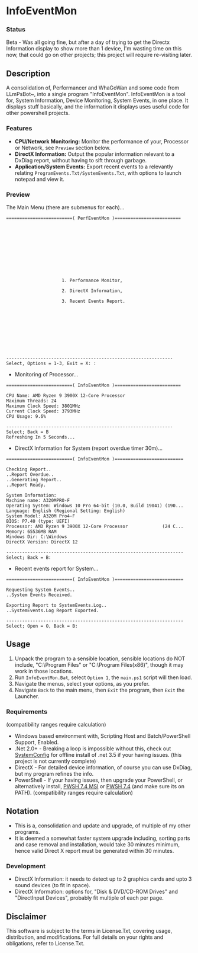 # InfoEventMon

### Status
Beta - Was all going fine, but after a day of trying to get the Directx Information display to show more than 1 device, I'm wasting time on this now, that could go on other projects; this project will require re-visiting later.

## Description
A consolidation of, Performancer and WhaGoWan and some code from LLmPsBot~, into a single program "InfoEventMon". InfoEventMon is a tool for, System Information, Device Monitoring, System Events, in one place. It displays stuff basically, and the information it displays uses useful code for other powershell projects.

### Features
- **CPU/Network Monitoring:** Monitor the performance of your, Processor or Network, see `Preview` section below.
- **DirectX Information:** Output the popular information relevant to a DxDiag report, without having to sift through garbage.
- **Application/System Events:** Export recent events to a relevantly relating `ProgramEvents.Txt/SystemEvents.Txt`, with options to launch notepad and view it.  

### Preview
The Main Menu (there are submenus for each)...
```
=========================( PerfEventMon )=========================











                     1. Performance Monitor,

                     2. DirectX Information,

                     3. Recent Events Report.










---------------------------------------------------------------
Select, Options = 1-3, Exit = X: :

```
- Monitoring of Processor...
```
=========================( InfoEventMon )=========================

CPU Name: AMD Ryzen 9 3900X 12-Core Processor
Maximum Threads: 24
Maximum Clock Speed: 3801MHz
Current Clock Speed: 3793MHz
CPU Usage: 9.6%

---------------------------------------------------------------
Select; Back = B
Refreshing In 5 Seconds...

```
- DirectX Information for System (report overdue timer 30m)...
```
=========================( InfoEventMon )==========================

Checking Report..
..Report Overdue..
..Generating Report..
..Report Ready.

System Information:
Machine name: A320MPRO-F
Operating System: Windows 10 Pro 64-bit (10.0, Build 19041) (190...
Language: English (Regional Setting: English)
System Model: A320M Pro4-F
BIOS: P7.40 (type: UEFI)
Processor: AMD Ryzen 9 3900X 12-Core Processor             (24 C...
Memory: 65536MB RAM
Windows Dir: C:\Windows
DirectX Version: DirectX 12

-------------------------------------------------------------------
Select; Back = B:

```
- Recent events report for System...
```
=========================( InfoEventMon )==========================

Requesting System Events..
..System Events Received.

Exporting Report to SystemEvents.Log..
..SystemEvents.Log Report Exported.

-------------------------------------------------------------------
Select; Open = O, Back = B:

```

## Usage
1. Unpack the program to a sensible location, sensible locations do NOT include, "C:\Program Files" or "C:\Program Files(x86)", though it may work in those locations.
2. Run `InfoEventMon.Bat`, select `Option 1`, the `main.ps1` script will then load.
3. Navigate the menus, select your options, as you prefer. 
4. Navigate `Back` to the main menu, then `Exit` the program, then `Exit` the Launcher.

### Requirements
(compatibility ranges require calculation)
- Windows based environment with, Scripting Host and Batch/PowerShell Support, Enabled.
- .Net 2.0+ - Breaking a loop is impossible without this, check out [SystemConfig](https://github.com/wiseman-timelord/SystemConfig) for offline install of .net 3.5 if your having issues. (this project is not currently complete)
- DirectX - For detailed device information, of course you can use DxDiag, but my program refines the info.
- PowerShell - If your having issues, then upgrade your PowerShell, or alternatively install, [PWSH 7.4 MSI](https://github.com/PowerShell/PowerShell/releases/download/v7.4.0/PowerShell-7.4.0-win-x64.msi) or [PWSH 7.4](https://github.com/PowerShell/PowerShell/releases/tag/v7.4.0) (and make sure its on PATH). (compatibility ranges require calculation) 

## Notation
- This is a, consolidation and update and upgrade, of multiple of my other programs.
- It is deemed a somewhat faster system upgrade including, sorting parts and case removal and installation, would take 30 minutes minimum, hence valid Direct X report must be generated within 30 minutes.  

### Development
- DirectX Information: it needs to detect up to 2 graphics cards and upto 3 sound devices (to fit in space). 
- DirectX Information: options for, "Disk & DVD/CD-ROM Drives" and "DirectInput Devices", probably fit multiple of each per page.

## Disclaimer
This software is subject to the terms in License.Txt, covering usage, distribution, and modifications. For full details on your rights and obligations, refer to License.Txt.
